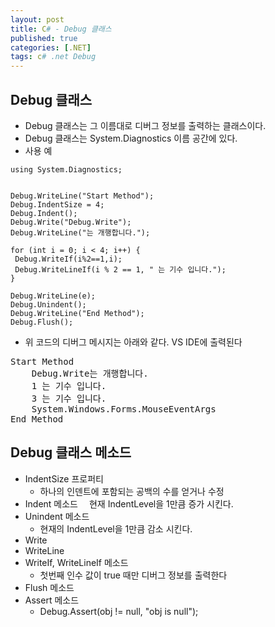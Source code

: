 ```yaml
---
layout: post
title: C# - Debug 클래스
published: true
categories: [.NET]
tags: c# .net Debug
---
```

## Debug 클래스
- Debug 클래스는 그 이름대로 디버그 정보를 출력하는 클래스이다.
- Debug 클래스는 System.Diagnostics 이름 공간에 있다.
- 사용 예
  
```
using System.Diagnostics;


Debug.WriteLine("Start Method");
Debug.IndentSize = 4;
Debug.Indent();
Debug.Write("Debug.Write");
Debug.WriteLine("는 개행합니다.");

for (int i = 0; i < 4; i++) {
 Debug.WriteIf(i%2==1,i);
 Debug.WriteLineIf(i % 2 == 1, " 는 기수 입니다.");
}

Debug.WriteLine(e);
Debug.Unindent();
Debug.WriteLine("End Method");
Debug.Flush();
```
  
- 위 코드의 디버그 메시지는 아래와 같다. VS IDE에 출력된다
  
<pre>
Start Method
    Debug.Write는 개행합니다.
    1 는 기수 입니다.
    3 는 기수 입니다.
    System.Windows.Forms.MouseEventArgs
End Method
</pre>
  
  
  
## Debug 클래스 메소드
- IndentSize 프로퍼티
    - 하나의 인덴트에 포함되는 공백의 수를 얻거나 수정
- Indent 메소드
　현재 IndentLevel을 1만큼 증가 시킨다. 
- Unindent 메소드
    - 현재의 IndentLevel을 1만큼 감소 시킨다. 
- Write
- WriteLine
- WriteIf, WriteLineIf 메소드
    - 첫번째 인수 값이 true 때만 디버그 정보를 출력한다
- Flush 메소드
- Assert 메소드
    - Debug.Assert(obj != null, "obj is null");
